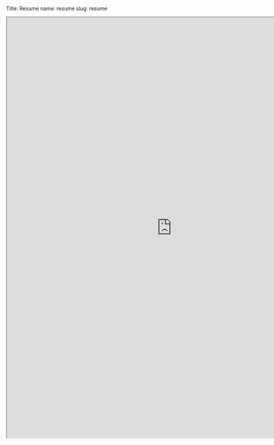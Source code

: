 Title: Resume
name: resume
slug: resume


<iframe src="https://drive.google.com/file/d/0B4D8WGfmZODDVThaRi05c2RYQ3c/preview" width="900px" height="1150px">
    <p>Your web browser doesn't have a PDF plugin.
        Instead you can <a href="https://drive.google.com/file/d/0B4D8WGfmZODDVThaRi05c2RYQ3c/preview">click here to download the PDF file.</a>
    </p>
</iframe>
